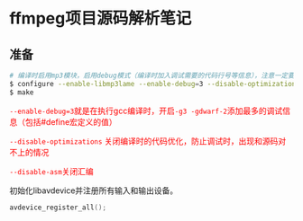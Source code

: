 # ffmpeg项目源码解析笔记

## 准备

```bash
# 编译时启用mp3模块，启用debug模式（编译时加入调试需要的代码行号等信息），注意一定要加--disable-stripping， 如果不加此选项，ffmpeg在编译时，会使用strip去掉符号信息。
$ configure --enable-libmp3lame --enable-debug=3 --disable-optimizations --disable-asm --disable-stripping
$ make
```

<span style="color: red">`--enable-debug=3`就是在执行gcc编译时，开启`-g3 -gdwarf-2`添加最多的调试信息（包括#define宏定义的值）</span>

<span style="color: red">`--disable-optimizations` 关闭编译时的代码优化，防止调试时，出现和源码对不上的情况</span>

<span style="color: red">`--disable-asm`关闭汇编</span>

初始化libavdevice并注册所有输入和输出设备。

```c
avdevice_register_all();
```


